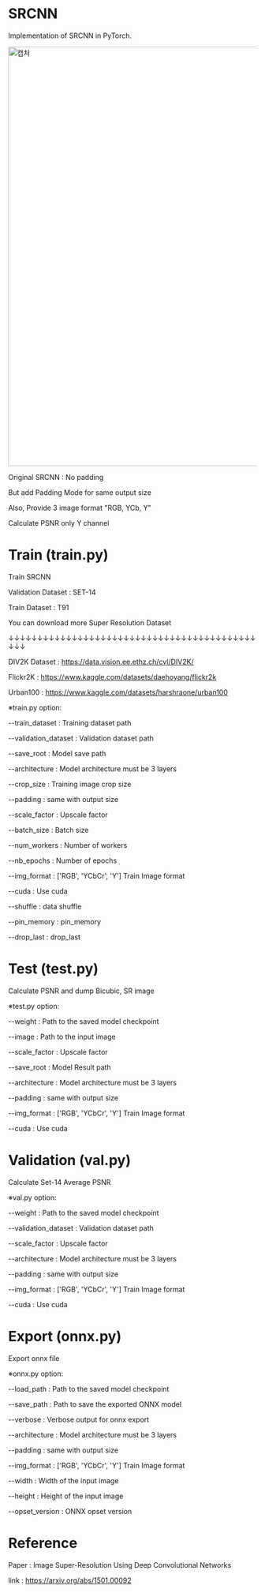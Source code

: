 # SRCNN

Implementation of SRCNN in PyTorch.

<img width="850" alt="캡처" src="https://github.com/user-attachments/assets/6b23d04a-5e80-4662-88db-7568ce65c056">

Original SRCNN : No padding

But add Padding Mode for same output size

Also, Provide 3 image format "RGB, YCb, Y"

Calculate PSNR only Y channel

# Train (train.py)

Train SRCNN

Validation Dataset : SET-14

Train Dataset : T91

You can download more Super Resolution Dataset

↓↓↓↓↓↓↓↓↓↓↓↓↓↓↓↓↓↓↓↓↓↓↓↓↓↓↓↓↓↓↓↓↓↓↓↓↓↓↓↓↓↓↓↓↓↓

DIV2K Dataset : https://data.vision.ee.ethz.ch/cvl/DIV2K/

Flickr2K : https://www.kaggle.com/datasets/daehoyang/flickr2k

Urban100 : https://www.kaggle.com/datasets/harshraone/urban100

※train.py option:

  --train_dataset       :         Training dataset path

  --validation_dataset      :      Validation dataset path

  --save_root          :       Model save path

  --architecture       :       Model architecture must be 3 layers

  --crop_size          :       Training image crop size

  --padding        :           same with output size

  --scale_factor        :      Upscale factor

  --batch_size       :         Batch size

  --num_workers       :        Number of workers

  --nb_epochs         :        Number of epochs

  --img_format       :         ['RGB', 'YCbCr', 'Y'] Train Image format

  --cuda              :        Use cuda

  --shuffle           :        data shuffle

  --pin_memory       :         pin_memory

  --drop_last        :         drop_last



# Test (test.py)

Calculate PSNR and dump Bicubic, SR image

※test.py option:

  --weight           :         Path to the saved model checkpoint

  --image            :         Path to the input image

  --scale_factor     :         Upscale factor

  --save_root        :         Model Result path

  --architecture     :         Model architecture must be 3 layers

  --padding          :         same with output size

  --img_format       :         ['RGB', 'YCbCr', 'Y'] Train Image format

  --cuda             :         Use cuda

# Validation (val.py)

Calculate Set-14 Average PSNR

※val.py option:

  --weight            :        Path to the saved model checkpoint

  --validation_dataset   :     Validation dataset path

  --scale_factor      :        Upscale factor

  --architecture      :        Model architecture must be 3 layers

  --padding          :         same with output size

  --img_format      :          ['RGB', 'YCbCr', 'Y'] Train Image format

  --cuda            :          Use cuda

# Export (onnx.py)

Export onnx file

※onnx.py option:

  --load_path        :        Path to the saved model checkpoint

  --save_path        :        Path to save the exported ONNX model

  --verbose           :       Verbose output for onnx export

  --architecture      :       Model architecture must be 3 layers

  --padding           :       same with output size

  --img_format       :        ['RGB', 'YCbCr', 'Y'] Train Image format

  --width            :        Width of the input image

  --height           :        Height of the input image

  --opset_version    :        ONNX opset version

# Reference

Paper : Image Super-Resolution Using Deep Convolutional Networks

link : https://arxiv.org/abs/1501.00092
